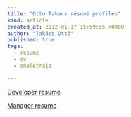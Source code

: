 ```yaml
---
title: "Otto Takacs résumé profiles"
kind: article
created_at: 2012-01-17 15:59:55 +0000
author: "Takács Ottó"
published: true
tags: 
  - resume
  - cv
  - oneletrajz

---
```

[Developer resume](http://www.qualityontime.eu/sites/default/files/Takacs_Otto_Developer_Resume_EN.pdf)

[Manager resume](http://www.qualityontime.eu/sites/default/files/Takacs_Otto_Manager_Resume_EN.pdf)

